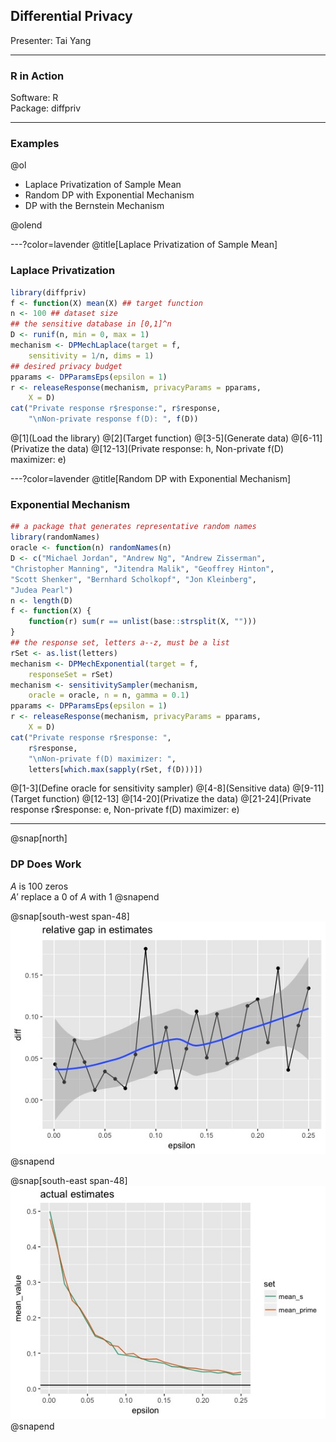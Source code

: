 ## Differential Privacy

Presenter: Tai Yang


---

### R in Action

Software: R <br />
Package: diffpriv

---

### Examples

@ol[](false)

- Laplace Privatization of Sample Mean
- Random DP with Exponential Mechanism
- DP with the Bernstein Mechanism

@olend

---?color=lavender
@title[Laplace Privatization of Sample Mean]

### Laplace Privatization

```r
library(diffpriv)
f <- function(X) mean(X) ## target function
n <- 100 ## dataset size
## the sensitive database in [0,1]^n
D <- runif(n, min = 0, max = 1)
mechanism <- DPMechLaplace(target = f,
    sensitivity = 1/n, dims = 1)
## desired privacy budget
pparams <- DPParamsEps(epsilon = 1)
r <- releaseResponse(mechanism, privacyParams = pparams,
    X = D)
cat("Private response r$response:", r$response,
    "\nNon-private response f(D): ", f(D))
```

@[1](Load the library)
@[2](Target function)
@[3-5](Generate data)
@[6-11](Privatize the data)
@[12-13](Private response: h, Non-private f\(D\) maximizer: e)


---?color=lavender
@title[Random DP with Exponential Mechanism]

### Exponential Mechanism

```r
## a package that generates representative random names
library(randomNames)
oracle <- function(n) randomNames(n)
D <- c("Michael Jordan", "Andrew Ng", "Andrew Zisserman",
"Christopher Manning", "Jitendra Malik", "Geoffrey Hinton",
"Scott Shenker", "Bernhard Scholkopf", "Jon Kleinberg",
"Judea Pearl")
n <- length(D)
f <- function(X) {
    function(r) sum(r == unlist(base::strsplit(X, "")))
}
## the response set, letters a--z, must be a list
rSet <- as.list(letters)
mechanism <- DPMechExponential(target = f,
    responseSet = rSet)
mechanism <- sensitivitySampler(mechanism,
    oracle = oracle, n = n, gamma = 0.1)
pparams <- DPParamsEps(epsilon = 1)
r <- releaseResponse(mechanism, privacyParams = pparams,
    X = D)
cat("Private response r$response: ",
    r$response,
    "\nNon-private f(D) maximizer: ",
    letters[which.max(sapply(rSet, f(D)))])
```

@[1-3](Define oracle for sensitivity sampler)
@[4-8](Sensitive data)
@[9-11](Target function)
@[12-13]
@[14-20](Privatize the data)
@[21-24](Private response r$response: e, Non-private f\(D\) maximizer: e)

---
@snap[north]
### DP Does Work

$A$ is 100 zeros <br />
$A'$ replace a 0 of $A$ with 1
@snapend

@snap[south-west span-48]
![gap](assets/img/gap.jpeg)
@snapend

@snap[south-east span-48]
![estimate](assets/img/estimate.jpeg)
@snapend

